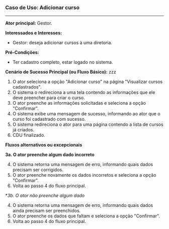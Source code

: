### Caso de Uso: Adicionar curso
---
**Ator principal:** Gestor.

**Interessados e Interesses:**
- Gestor: deseja adicionar cursos à uma diretoria.

**Pré-Condições:**
- Ter cadastro completo, estar logado no sistema.

**Cenário de Sucesso Principal (ou Fluxo Básico):**
zzz
1. O ator seleciona a opção "Adicionar curso" na página "Visualizar cursos cadastrados".
2. O sistema o redireciona a uma tela contendo as informações que ele deve preencher para criar o curso.
3. O ator preenche as informações solicitadas e seleciona a opção "Confirmar".
4. O sistema exibe uma mensagem de sucesso, informando ao ator que o curso foi cadastrado com sucesso.
5. O sistema redireciona o ator para uma página contendo a lista de cursos já criados.
6. CDU finalizado.

**Fluxos alternativos ou excepcionais**

**3a. O ator preenche algum dado incorreto**

4. O sistema retorna uma mensagem de erro, informando quais dados precisam ser corrigidos.
5. O ator preenche novamente os dados incorretos e seleciona a opção "Confirmar".
6. Volta ao passo 4 do fluxo principal.

**3b. O ator não preenche algum dado*

4. O sistema retorna uma mensagem de erro, informando quais dados ainda precisam ser preenchidos.
5. O ator preenche os dados que faltam e seleciona a opção "Confirmar".
6. Volta ao passo 4 do fluxo principal.